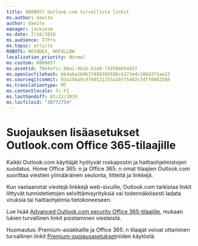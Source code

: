 ```yaml
---
title: 8000057 Outlook.com turvallista linkit
ms.author: daeite
author: daeite
manager: jackiesm
ms.date: 7/16/2018
ms.audience: ITPro
ms.topic: article
ROBOTS: NOINDEX, NOFOLLOW
localization_priority: Normal
ms.custom: 8000057
ms.assetid: f0e4afcc-b0a1-4b1b-b1e8-743504b54d37
ms.openlocfilehash: bbdaba2b9b3749836b588cb323edc188d3f5ae22
ms.sourcegitcommit: 03a156a9c9740521155a30775492c7dff0982588
ms.translationtype: MT
ms.contentlocale: fi-FI
ms.lasthandoff: 03/22/2019
ms.locfileid: "30772754"
---
```

# <a name="advanced-outlookcom-security-for-office-365-subscribers"></a>Suojauksen lisäasetukset Outlook.com Office 365-tilaajille

Kaikki Outlook.com käyttäjät hyötyvät roskapostin ja haittaohjelmistojen suodatus. Home Office 365: n ja Office 365: n omat tilaajien Outlook.com suorittaa viestien ylimääräinen seulonta, liitteitä ja linkkejä.
  
Kun vastaanotat viestejä linkkejä web-sivuille, Outlook.com tarkistaa linkit liittyvät tunnistetietojen selvittämisyrityksiä vai todennäköisesti ladata viruksia tai haittaohjelmia tietokoneeseen.
  
Lue lisää [Advanced Outlook.com security Office 365-tilaajille](https://go.microsoft.com/fwlink/p/?linkid=2006140), mukaan lukien turvallinen linkit poistaminen viesteistä.
  
Huomautus: Premium-asiakkaille ja Office 365: n tilaajat voivat ottaminen turvallinen linkit [Premium-suojausasetukset](https://outlook.live.com/mail/options/premium/security)niiden käytöstä.
